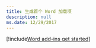 ```yaml
---
title: 生成首个 Word 加载项
description: null
ms.date: 12/29/2017
---
```


[!include[Word add-ins get started](../includes/file-get-started-word.md)]
